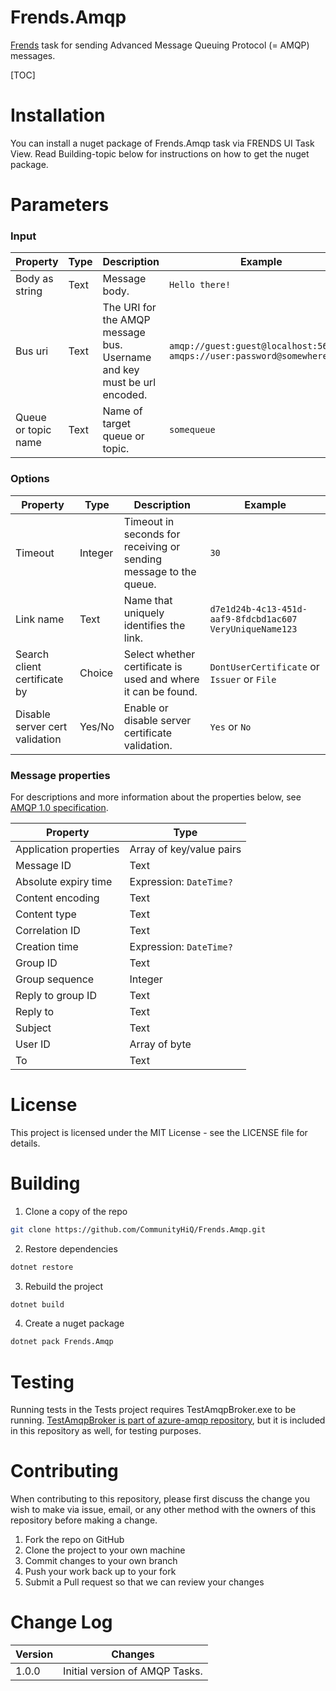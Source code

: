 # Frends.Amqp

[Frends](https://frends.com/) task for sending Advanced Message Queuing Protocol (= AMQP) messages.

[TOC]


# Installation
You can install a nuget package of Frends.Amqp task via FRENDS UI Task View. Read Building-topic below for instructions on how to get the nuget package.


Parameters
=====

### Input


| Property          | Type                      | Description          | Example    |
|-------------------|---------------------------|----------------------|----------------------|
| Body as string | Text | Message body. | `Hello there!` |
| Bus uri     | Text                    | The URI for the AMQP message bus. Username and key must be url encoded.       |`amqp://guest:guest@localhost:5672` `amqps://user:password@somewhere:1234`|
| Queue or topic name | Text                    | Name of target queue or topic.        |`somequeue`|



### Options


| Property          | Type                      | Description          | Example    |
|-------------------|---------------------------|----------------------|----------------------|
| Timeout        | Integer        | Timeout in seconds for receiving or sending message to the queue. |`30`|
| Link name   | Text                    | Name that uniquely identifies the link. |`d7e1d24b-4c13-451d-aaf9-8fdcbd1ac607` `VeryUniqueName123`|
| Search client certificate by | Choice | Select whether certificate is used and where it can be found. |`DontUserCertificate` or `Issuer` or `File`|
| Disable server cert validation | Yes/No               | Enable or disable server certificate validation. |`Yes` or `No`|



### Message properties

For descriptions and more information about the properties below, see [AMQP 1.0 specification](https://www.amqp.org/sites/amqp.org/files/amqp.pdf).


| Property          | Type                      |
|-------------------|---------------------------|
| Application properties | Array of key/value pairs |
| Message ID | Text |
| Absolute expiry time | Expression: `DateTime?` |
| Content encoding | Text |
| Content type | Text |
| Correlation ID | Text |
| Creation time | Expression: `DateTime?` |
| Group ID | Text |
| Group sequence | Integer |
| Reply to group ID | Text |
| Reply to | Text |
| Subject | Text |
| User ID | Array of byte |
| To | Text |

# License

This project is licensed under the MIT License - see the LICENSE file for details.

# Building

1. Clone a copy of the repo

```bash
git clone https://github.com/CommunityHiQ/Frends.Amqp.git
```

2. Restore dependencies

```bash
dotnet restore
```

3. Rebuild the project

```bash
dotnet build
```

4. Create a nuget package

```bash
dotnet pack Frends.Amqp
```

# Testing

Running tests in the Tests project requires TestAmqpBroker.exe to be running. [TestAmqpBroker is part of azure-amqp repository](https://github.com/Azure/azure-amqp/tree/master/test/TestAmqpBroker), but it is included in this repository as well, for testing purposes.

# Contributing

When contributing to this repository, please first discuss the change you wish to make via issue, email, or any other method with the owners of this repository before making a change.

1. Fork the repo on GitHub
2. Clone the project to your own machine
3. Commit changes to your own branch
4. Push your work back up to your fork
5. Submit a Pull request so that we can review your changes

# Change Log

| Version             | Changes                 |
| ---------------------| ---------------------|
| 1.0.0 | Initial version of AMQP Tasks. |